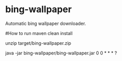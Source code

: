 # bing-wallpaper
Automatic bing wallpaper downloader.


#How to run
maven clean install

unzip target/bing-wallpaper.zip

java -jar bing-wallpaper/bing-wallpaper.jar 0 0 * * * ?

